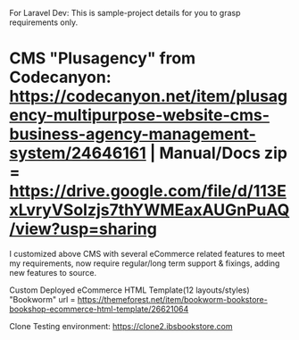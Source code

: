 For Laravel Dev: This is sample-project details for you to grasp requirements only.

# CMS "Plusagency" from Codecanyon: https://codecanyon.net/item/plusagency-multipurpose-website-cms-business-agency-management-system/24646161 | Manual/Docs zip = https://drive.google.com/file/d/113ExLvryVSoIzjs7thYWMEaxAUGnPuAQ/view?usp=sharing

I customized above CMS with several eCommerce related features to meet my requirements, now require regular/long term support & fixings, adding new features to source.

Custom Deployed eCommerce HTML Template(12 layouts/styles) "Bookworm" url = https://themeforest.net/item/bookworm-bookstore-bookshop-ecommerce-html-template/26621064

Clone Testing environment: https://clone2.ibsbookstore.com
